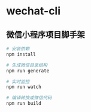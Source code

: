 # wechat-cli

## 微信小程序项目脚手架

``` bash
# 安装依赖
npm install

# 生成微信目录结构
npm run generate

# 实时监控
npm run watch

# 编译转换成微信代码
npm run build
```

